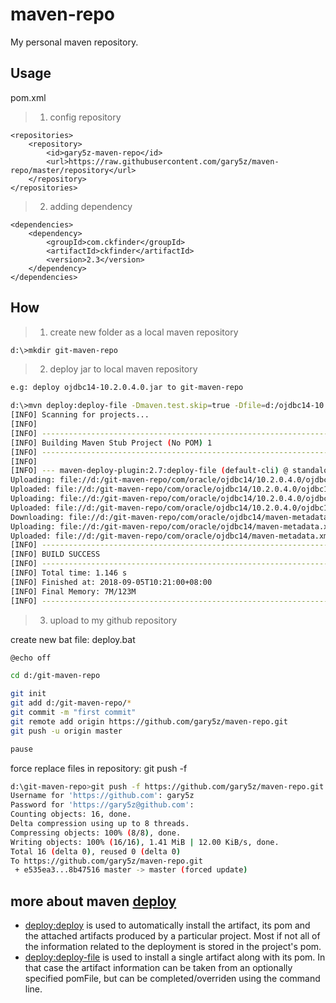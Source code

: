 # maven-repo
My personal maven repository.

## Usage

pom.xml

> 1) config repository

    <repositories>
        <repository>
            <id>gary5z-maven-repo</id>
            <url>https://raw.githubusercontent.com/gary5z/maven-repo/master/repository</url>
        </repository>
    </repositories>

> 2) adding dependency

    <dependencies>
        <dependency>
            <groupId>com.ckfinder</groupId>
            <artifactId>ckfinder</artifactId>
            <version>2.3</version>
        </dependency>
    </dependencies>

## How

> 1) create new folder as a local maven repository

```bash
d:\>mkdir git-maven-repo
```

> 2) deploy jar to local maven repository

```bash
e.g: deploy ojdbc14-10.2.0.4.0.jar to git-maven-repo

d:\>mvn deploy:deploy-file -Dmaven.test.skip=true -Dfile=d:/ojdbc14-10.2.0.4.0.jar -DgroupId=com.oracle -DartifactId=ojdbc14 -Dversion=10.2.0.4.0 -Dpackaging=jar -DrepositoryId=gary5z-maven-repo -Durl=file://d:/git-maven-repo/
[INFO] Scanning for projects...
[INFO]
[INFO] ------------------------------------------------------------------------
[INFO] Building Maven Stub Project (No POM) 1
[INFO] ------------------------------------------------------------------------
[INFO]
[INFO] --- maven-deploy-plugin:2.7:deploy-file (default-cli) @ standalone-pom ---
Uploading: file://d:/git-maven-repo/com/oracle/ojdbc14/10.2.0.4.0/ojdbc14-10.2.0.4.0.jar
Uploaded: file://d:/git-maven-repo/com/oracle/ojdbc14/10.2.0.4.0/ojdbc14-10.2.0.4.0.jar (1520 KB at 13096.7 KB/sec)
Uploading: file://d:/git-maven-repo/com/oracle/ojdbc14/10.2.0.4.0/ojdbc14-10.2.0.4.0.pom
Uploaded: file://d:/git-maven-repo/com/oracle/ojdbc14/10.2.0.4.0/ojdbc14-10.2.0.4.0.pom (395 B at 64.3 KB/sec)
Downloading: file://d:/git-maven-repo/com/oracle/ojdbc14/maven-metadata.xml
Uploading: file://d:/git-maven-repo/com/oracle/ojdbc14/maven-metadata.xml
Uploaded: file://d:/git-maven-repo/com/oracle/ojdbc14/maven-metadata.xml (307 B at 37.5 KB/sec)
[INFO] ------------------------------------------------------------------------
[INFO] BUILD SUCCESS
[INFO] ------------------------------------------------------------------------
[INFO] Total time: 1.146 s
[INFO] Finished at: 2018-09-05T10:21:00+08:00
[INFO] Final Memory: 7M/123M
[INFO] ------------------------------------------------------------------------
```

> 3) upload to my github repository

create new bat file: deploy.bat
```bash
@echo off

cd d:/git-maven-repo

git init
git add d:/git-maven-repo/*
git commit -m "first commit"
git remote add origin https://github.com/gary5z/maven-repo.git
git push -u origin master

pause
```

force replace files in repository: git push -f

```bash
d:\git-maven-repo>git push -f https://github.com/gary5z/maven-repo.git
Username for 'https://github.com': gary5z
Password for 'https://gary5z@github.com':
Counting objects: 16, done.
Delta compression using up to 8 threads.
Compressing objects: 100% (8/8), done.
Writing objects: 100% (16/16), 1.41 MiB | 12.00 KiB/s, done.
Total 16 (delta 0), reused 0 (delta 0)
To https://github.com/gary5z/maven-repo.git
 + e535ea3...8b47516 master -> master (forced update)
```

## more about maven [deploy](https://maven.apache.org/plugins/maven-deploy-plugin/)
- [deploy:deploy](https://maven.apache.org/plugins/maven-deploy-plugin/deploy-mojo.html)  is used to automatically install the artifact, its pom and the attached artifacts produced by a particular project. Most if not all of the information related to the deployment is stored in the project's pom.
- [deploy:deploy-file](https://maven.apache.org/plugins/maven-deploy-plugin/deploy-file-mojo.html) is used to install a single artifact along with its pom. In that case the artifact information can be taken from an optionally specified pomFile, but can be completed/overriden using the command line.


